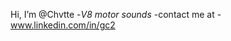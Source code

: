 Hi, I’m @Chvtte
-*V8 motor sounds* 
-contact me at 
-www.linkedin.com/in/gc2

<!---
Chvtte/Chvtte is a ✨ special ✨ repository because its `README.md` (this file) appears on your GitHub profile.
You can click the Preview link to take a look at your changes.
--->
